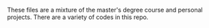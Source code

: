 These files are a mixture of the master's degree course and personal projects. There are a variety of codes in this repo. 
